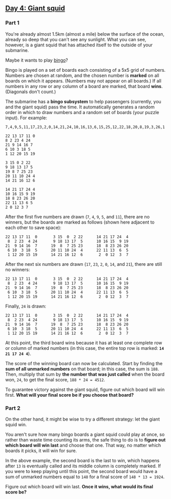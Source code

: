 ## [Day 4: Giant squid](https://adventofcode.com/2021/day/4)

### Part 1

You're already almost 1.5km (almost a mile) below the surface of the ocean, already so deep that you can't see any sunlight. What you can see, however, is a giant squid that has attached itself to the outside of your submarine.

Maybe it wants to play [bingo](<https://en.wikipedia.org/wiki/Bingo_(American_version)>)?

Bingo is played on a set of boards each consisting of a 5x5 grid of numbers. Numbers are chosen at random, and the chosen number is **marked** on all boards on which it appears. (Numbers may not appear on all boards.) If all numbers in any row or any column of a board are marked, that board **wins**. (Diagonals don't count.)

The submarine has a **bingo subsystem** to help passengers (currently, you and the giant squid) pass the time. It automatically generates a random order in which to draw numbers and a random set of boards (your puzzle input). For example:

```
7,4,9,5,11,17,23,2,0,14,21,24,10,16,13,6,15,25,12,22,18,20,8,19,3,26,1

22 13 17 11 0
8 2 23 4 24
21 9 14 16 7
6 10 3 18 5
1 12 20 15 19

3 15 0 2 22
9 18 13 17 5
19 8 7 25 23
20 11 10 24 4
14 21 16 12 6

14 21 17 24 4
10 16 15 9 19
18 8 23 26 20
22 11 13 6 5
2 0 12 3 7
```

After the first five numbers are drawn (`7`, `4`, `9`, `5`, and `11`), there are no winners, but the boards are marked as follows (shown here adjacent to each other to save space):

```
22 13 17 11  0       3 15  0  2 22      14 21 17 24  4
 8  2 23  4 24       9 18 13 17  5      10 16 15  9 19
21  9 14 16  7      19  8  7 25 23      18  8 23 26 20
 6 10  3 18  5      20 11 10 24  4      22 11 13  6  5
 1 12 20 15 19      14 21 16 12  6       2  0 12  3  7
```

After the next six numbers are drawn (`17`, `23`, `2`, `0`, `14`, and `21`), there are still no winners:

```
22 13 17 11  0       3 15  0  2 22      14 21 17 24  4
 8  2 23  4 24       9 18 13 17  5      10 16 15  9 19
21  9 14 16  7      19  8  7 25 23      18  8 23 26 20
 6 10  3 18  5      20 11 10 24  4      22 11 13  6  5
 1 12 20 15 19      14 21 16 12  6       2  0 12  3  7
```

Finally, `24` is drawn:

```
22 13 17 11  0       3 15  0  2 22      14 21 17 24  4
 8  2 23  4 24       9 18 13 17  5      10 16 15  9 19
21  9 14 16  7      19  8  7 25 23      18  8 23 26 20
 6 10  3 18  5      20 11 10 24  4      22 11 13  6  5
 1 12 20 15 19      14 21 16 12  6       2  0 12  3  7
```

At this point, the third board wins because it has at least one complete row or column of marked numbers (in this case, the entire top row is marked: **`14 21 17 24 4`**).

The score of the winning board can now be calculated. Start by finding the **sum of all unmarked numbers** on that board; in this case, the sum is `188`. Then, multiply that sum by **the number that was just called** when the board won, `24`, to get the final score, `188 * 24 = 4512`.

To guarantee victory against the giant squid, figure out which board will win first. **What will your final score be if you choose that board?**

### Part 2

On the other hand, it might be wise to try a different strategy: let the giant squid win.

You aren't sure how many bingo boards a giant squid could play at once, so rather than waste time counting its arms, the safe thing to do is to **figure out which board will win last** and choose that one. That way, no matter which boards it picks, it will win for sure.

In the above example, the second board is the last to win, which happens after `13` is eventually called and its middle column is completely marked. If you were to keep playing until this point, the second board would have a sum of unmarked numbers equal to `148` for a final score of `148 * 13 = 1924`.

Figure out which board will win last. **Once it wins, what would its final score be?**
